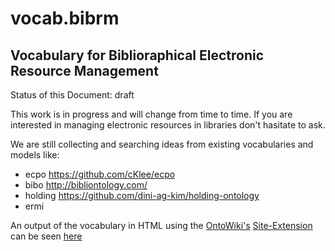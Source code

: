 vocab.bibrm
===========

Vocabulary for Biblioraphical Electronic Resource Management
------------------------------------------------------------

Status of this Document: draft

This work is in progress and will change from time to time. If you are interested in managing electronic resources in libraries don't hasitate to ask.

We are still collecting and searching ideas from existing vocabularies and models like:
* ecpo https://github.com/cKlee/ecpo
* bibo http://bibliontology.com/
* holding https://github.com/dini-ag-kim/holding-ontology
* ermi

An output of the vocabulary in HTML using the [OntoWiki's](http://ontowiki.net) [Site-Extension](https://github.com/AKSW/site.ontowiki/) can be seen [here](http://vocab.ub.uni-leipzig.de/bibrm/.html)
